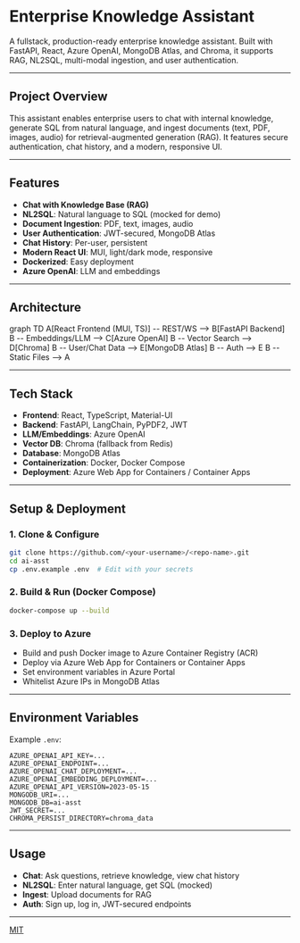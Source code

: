 # Enterprise Knowledge Assistant

A fullstack, production-ready enterprise knowledge assistant. Built with FastAPI, React, Azure OpenAI, MongoDB Atlas, and Chroma, it supports RAG, NL2SQL, multi-modal ingestion, and user authentication.

---

##  Project Overview

This assistant enables enterprise users to chat with internal knowledge, generate SQL from natural language, and ingest documents (text, PDF, images, audio) for retrieval-augmented generation (RAG). It features secure authentication, chat history, and a modern, responsive UI.

---

##  Features
- **Chat with Knowledge Base (RAG)**
- **NL2SQL**: Natural language to SQL (mocked for demo)
- **Document Ingestion**: PDF, text, images, audio
- **User Authentication**: JWT-secured, MongoDB Atlas
- **Chat History**: Per-user, persistent
- **Modern React UI**: MUI, light/dark mode, responsive
- **Dockerized**: Easy deployment
- **Azure OpenAI**: LLM and embeddings

---

## Architecture


graph TD
  A[React Frontend (MUI, TS)] -- REST/WS --> B[FastAPI Backend]
  B -- Embeddings/LLM --> C[Azure OpenAI]
  B -- Vector Search --> D[Chroma]
  B -- User/Chat Data --> E[MongoDB Atlas]
  B -- Auth --> E
  B -- Static Files --> A


---

##  Tech Stack
- **Frontend**: React, TypeScript, Material-UI
- **Backend**: FastAPI, LangChain, PyPDF2, JWT
- **LLM/Embeddings**: Azure OpenAI
- **Vector DB**: Chroma (fallback from Redis)
- **Database**: MongoDB Atlas
- **Containerization**: Docker, Docker Compose
- **Deployment**: Azure Web App for Containers / Container Apps

---

##  Setup & Deployment

### 1. Clone & Configure
```sh
git clone https://github.com/<your-username>/<repo-name>.git
cd ai-asst
cp .env.example .env  # Edit with your secrets
```

### 2. Build & Run (Docker Compose)
```sh
docker-compose up --build
```

### 3. Deploy to Azure
- Build and push Docker image to Azure Container Registry (ACR)
- Deploy via Azure Web App for Containers or Container Apps
- Set environment variables in Azure Portal
- Whitelist Azure IPs in MongoDB Atlas

---

##  Environment Variables

Example `.env`:
```
AZURE_OPENAI_API_KEY=...
AZURE_OPENAI_ENDPOINT=...
AZURE_OPENAI_CHAT_DEPLOYMENT=...
AZURE_OPENAI_EMBEDDING_DEPLOYMENT=...
AZURE_OPENAI_API_VERSION=2023-05-15
MONGODB_URI=...
MONGODB_DB=ai-asst
JWT_SECRET=...
CHROMA_PERSIST_DIRECTORY=chroma_data
```

---

##  Usage
- **Chat**: Ask questions, retrieve knowledge, view chat history
- **NL2SQL**: Enter natural language, get SQL (mocked)
- **Ingest**: Upload documents for RAG
- **Auth**: Sign up, log in, JWT-secured endpoints

---

[MIT](LICENSE) 